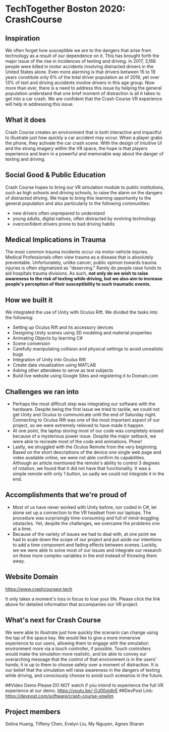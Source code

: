 # TechTogether Boston 2020: CrashCourse
## Inspiration
We often forget how susceptible we are to the dangers that arise from technology as a result of our dependence on it. This has brought forth the major issue of the rise in incidences of texting and driving. In 2017, 3,166 people were killed in motor accidents involving distracted drivers in the United States alone. Even more alarming is that drivers between 15 to 19 years constitute only 6% of the total driver population as of 2016, yet over 13% of text and driving accidents involve drivers in this age group. Now more than ever, there is a need to address this issue by helping the general population understand that one brief moment of distraction is all it takes to get into a car crash. We are confident that the Crash Course VR experience will help in addressing this issue.

## What it does
Crash Course creates an environment that is both interactive and impactful to illustrate just how quickly a car accident may occur. When a player grabs the phone, they activate the car crash scene. With the design of intuitive UI and the strong imagery within the VR space, the hope is that players experience and learn in a powerful and memorable way about the danger of texting and driving.

## Social Good & Public Education
Crash Course hopes to bring our VR simulation module to public institutions, such as high schools and driving schools, to raise the alarm on the dangers of distracted driving. We hope to bring this learning opportunity to the general population and also particularly to the following communities:
- new drivers often unprepared to understand
- young adults, digital natives, often distracted by evolving technology
- overconfident drivers prone to bad driving habits

## Medical Implications in Trauma
The most common trauma incidents occur via motor-vehicle injuries. Medical Professionals often view trauma as a disease that is absolutely preventable. Unfortunately, unlike cancer, public opinion towards trauma injuries is often stigmatized as "deserving." Rarely do people raise funds to aid hospitals trauma divisions. As such, **not only do we wish to raise awareness to the risk of texting while driving, but we also aim to increase people's perception of their susceptibility to such traumatic events.**

## How we built it
We integrated the use of Unity with Oculus Rift. We divided the tasks into the following:
- Setting up Oculus Rift and its accessory devices
- Designing Unity scenes using 3D modeling and material properties
- Animating Objects by learning C#
- Scene conversion
- Carefully manipulating collision and physical settings to avoid unrealistic bugs
- Integration of Unity into Oculus Rift
- Create data visualization using MATLAB 
- Asking other attendees to serve as test subjects
- Build live website using Google Sites and registering it to Domain.com

## Challenges we ran into
- Perhaps the most difficult step was integrating our software with the hardware. Despite being the first issue we tried to tackle, we could not get Unity and Oculus to communicate until the end of Saturday night. Connecting to Oculus Rift was one of the most important aspect of our project, so we were extremely relieved to have made it happen.
- At one point, the laptop storing most of our code was completely erased because of a mysterious power issue. Despite the major setback, we were able to recreate most of the code and animations. Phew!
- Lastly, we struggled with the Oculus Remote from the very beginning. Based on the short descriptions of the device one single web page and video available online, we were not able confirm its capabilities. Although an article mentioned the remote's ability to control 3 degrees of rotation, we found that it did not have that functionality. It was a simple remote with only 1 button, so sadly we could not integrate it in the end.

## Accomplishments that we're proud of
- Most of us have never worked with Unity before, nor coded in C#, let alone set up a connection to the VR headset from our laptops. The procedure was surprisingly time-consuming and full of mind-boggling obstacles. Yet, despite the challenges, we overcame the problems one at a time. 
- Because of the variety of issues we had to deal with, at one point we had to scale down the scope of our project and put aside our intentions to add a time component and fading effects between scenes. Luckily, we we were able to solve most of our issues and integrate our research on these more complex variables in the end instead of throwing them away.

## Website Domain
https://www.crashcoursevr.tech

It only takes a moment's loss in focus to lose your life.
Please click the link above for detailed information that accompanies our VR project.

## What's next for Crash Course
We were able to illustrate just how quickly the scenario can change using the tap of the space key. We would like to give a more immersive experience to our users, allowing them to engage with the simulation environment more via a touch controller, if possible. Touch controllers would make the simulation more realistic, and be able to convey our overarching message that the control of that environment is in the users' hands; it is up to them to choose safety over a moment of distraction. It is our belief that the simulation will raise awareness in the dangers of texting while driving, and consciously choose to avoid such scenarios in the future. 

##Video Demo
Please DO NOT watch if you intend to experience the full VR experience at our demo.
https://youtu.be/-OJ00xldtrE
##DevPost Link: https://devpost.com/software/crash-course-vqwlim

## Project members
Selina Huang, Tiffeny Chen, Evelyn Liu, My Nguyen, Agnes Sharan
